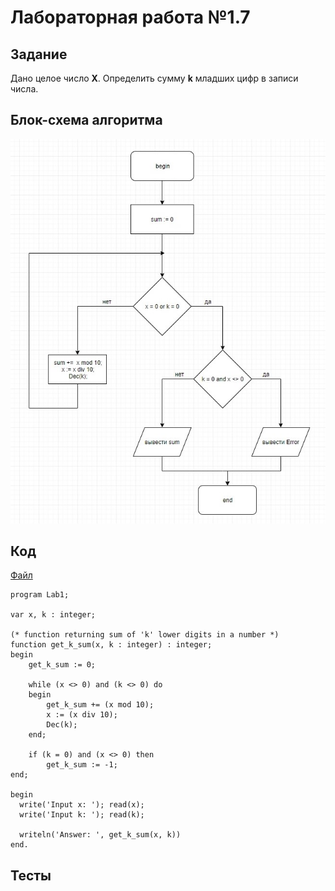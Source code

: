 # Лабораторная работа №1.7

## Задание

Дано целое число __X__. Определить сумму __k__ младших цифр в записи числа.

## Блок-схема алгоритма
![flowchart](flowchart.jpg)

## Код

[Файл](lab.pas)

```
program Lab1;

var x, k : integer;

(* function returning sum of 'k' lower digits in a number *)
function get_k_sum(x, k : integer) : integer;
begin
    get_k_sum := 0;

    while (x <> 0) and (k <> 0) do
    begin
        get_k_sum += (x mod 10);
        x := (x div 10);
        Dec(k);
    end;

    if (k = 0) and (x <> 0) then
        get_k_sum := -1;
end;

begin
  write('Input x: '); read(x);
  write('Input k: '); read(k);

  writeln('Answer: ', get_k_sum(x, k))
end.
```

## Тесты
